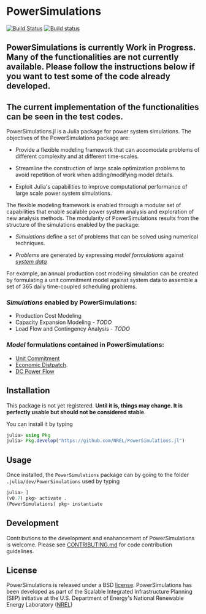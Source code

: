 # PowerSimulations

[![Build Status](https://travis-ci.org/NREL/PowerSimulations.jl.svg?branch=master)](https://travis-ci.com/NREL/PowerSimulations.jl.svg?branch=master)
[![Build status](https://ci.appveyor.com/api/projects/status/nem37qv34iarl5j9/branch/master?svg=true)](https://ci.appveyor.com/project/jd-lara/powersimulations-jl/branch/master)

## PowerSimulations is currently Work in Progress. Many of the functionalities are not currently available. Please follow the instructions below if you want to test some of the code already developed.

## The current implementation of the functionalities can be seen in the test codes.

PowerSimulations.jl is a Julia package for power system simulations. The objectives of the PowerSimulations package are:
- Provide a flexible modeling framework that can accomodate problems of different complexity and at different time-scales.

- Streamline the construction of large scale optimization problems to avoid repetition of work when adding/modifying model details.

- Exploit Julia's capabilities to improve computational performance of large scale power system simulations.

The flexible modeling framework is enabled through a modular set of capabilities that enable scalable power system analysis and exploration of new analysis methods. The modularity of PowerSimulations results from the structure of the simulations enabled by the package:

 - _Simulations_ define a set of problems that can be solved using numerical techniques.


 - _Problems_ are generated by expressing _model formulations_ against [_system data_](https://github.com/NREL/PowerSystems.jl)

For example, an annual production cost modeling simulation can be created by formulating a unit commitment model against system data to assemble a set of 365 daily time-coupled scheduling problems.

### _Simulations_ enabled by PowerSimulations:
 - Production Cost Modeling
 - Capacity Expansion Modeling - _TODO_
 - Load Flow and Contingency Analysis - _TODO_

### _Model_ formulations contained in PowerSimulations:
 - [Unit Commitment](https://en.wikipedia.org/wiki/Unit_commitment_problem_in_electrical_power_production)
 - [Economic Distpatch](https://en.wikipedia.org/wiki/Economic_dispatch).
 - [DC Power Flow](https://www.mech.kuleuven.be/en/tme/research/energy_environment/Pdf/wpen2014-12.pdf)

## Installation

This package is not yet registered. **Until it is, things may change. It is perfectly
usable but should not be considered stable**.

You can install it by typing

```julia
julia> using Pkg
julia> Pkg.develop("https://github.com/NREL/PowerSimulations.jl")
```
## Usage

Once installed, the `PowerSimulations` package can by going to the folder `.julia/dev/PowerSimulations` used by typing

```julia
julia> ]
(v0.7) pkg> activate .
(PowerSimulations) pkg> instantiate
```

## Development

Contributions to the development and enahancement of PowerSimulations is welcome. Please see [CONTRIBUTING.md](https://github.com/NREL/PowerSimulations.jl/blob/master/CONTRIBUTING.md) for code contribution guidelines.


## License

PowerSimulations is released under a BSD [license](https://github.com/NREL/PowerSimulations.jl/blob/master/LICENSE). PowerSimulations has been developed as part of the Scalable Integrated Infrastructure Planning (SIIP)
initiative at the U.S. Department of Energy's National Renewable Energy Laboratory ([NREL](https://www.nrel.gov/))